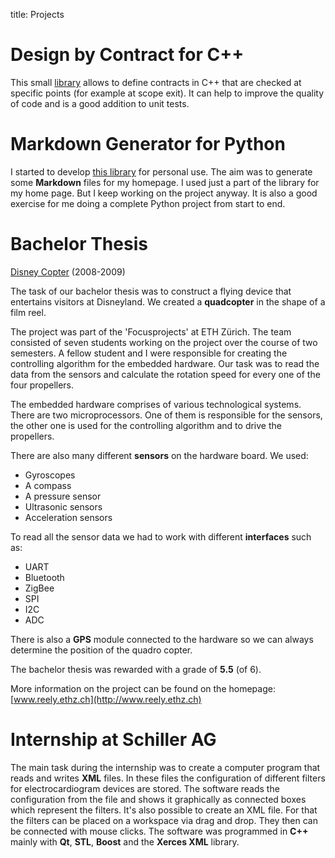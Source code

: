 title: Projects


# Design by Contract for C++

This small [library](https://github.com/LukasWoodtli/DesignByContractPlusPlus) allows to define contracts in C++ that are checked at specific points (for example at scope exit). It can help to improve the quality of code and is a good addition to unit tests.


# Markdown Generator for Python

I started to develop [this library](https://github.com/LukasWoodtli/MarkdownGen) for personal use. The aim was to generate some **Markdown** files for my homepage. I used just a part of the library for my home page.
But I keep working on the project anyway. It is also a good exercise for me doing a complete Python project from start to end.


# Bachelor Thesis

[Disney Copter](http://www.reely.ethz.ch/) (2008-2009)

The task of our bachelor thesis was to construct a flying device that entertains visitors at Disneyland. We created a **quadcopter** in the shape of a film reel.

The project was part of the 'Focusprojects' at ETH Zürich. The team consisted of seven students working on the project over the course of two semesters. A fellow student and I were responsible for creating the controlling algorithm for the embedded hardware. Our task was to read the data from the sensors and calculate the rotation speed for every one of the four propellers.

The embedded hardware comprises of various technological systems. There are two microprocessors. One of them is responsible for the sensors, the other one is used for the controlling algorithm and to drive the propellers. 

There are also many different **sensors** on the hardware board. We used:

- Gyroscopes
- A compass
- A pressure sensor
- Ultrasonic sensors
- Acceleration sensors

To read all the sensor data we had to work with different **interfaces** such as:

- UART
- Bluetooth
- ZigBee
- SPI 
- I2C
- ADC

There is also a **GPS** module connected to the hardware so we can always determine the position of the quadro copter.

The bachelor thesis was rewarded with a grade of **5.5** (of 6).

More information on the project can be found on the homepage: [www.reely.ethz.ch](http://www.reely.ethz.ch)


# Internship at Schiller AG

The main task during the internship was to create a computer program that reads and writes **XML** files. In these files the configuration of different filters for electrocardiogram devices are stored. The software reads the configuration from the file and shows it graphically as connected boxes which represent the filters. It's also possible to create an XML file. For that the filters can be placed on a workspace via drag and drop. They then can be connected with mouse clicks. The software was programmed in **C++** mainly with **Qt**, **STL**, **Boost** and the **Xerces XML** library.
